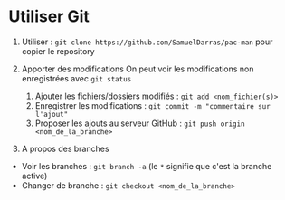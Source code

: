 # Utiliser Git
1. Utiliser : `git clone https://github.com/SamuelDarras/pac-man` pour copier le repository

2. Apporter des modifications
  On peut voir les modifications non enregistrées avec `git status`
    1. Ajouter les fichiers/dossiers modifiés : `git add <nom_fichier(s)>`
    2. Enregistrer les modifications : `git commit -m "commentaire sur l'ajout"`
    3. Proposer les ajouts au serveur GitHub : `git push origin <nom_de_la_branche>`

3. A propos des branches
* Voir les branches : `git branch -a` (le `*` signifie que c'est la branche active)
* Changer de branche : `git checkout <nom_de_la_branche>`
